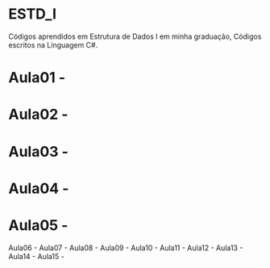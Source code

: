 # ESTD_I
Códigos aprendidos em Estrutura de Dados I em minha graduação, Códigos escritos na Linguagem C#.

# Aula01 - 
# Aula02 -
# Aula03 -
# Aula04 -
# Aula05 -
Aula06 -
Aula07 -
Aula08 -
Aula09 -
Aula10 -
Aula11 -
Aula12 -
Aula13 -
Aula14 -
Aula15 -

